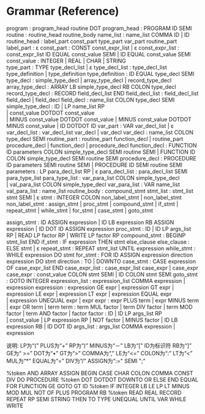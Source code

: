 # Grammar (Reference)

program : program_head  routine  DOT
program_head : PROGRAM  ID  SEMI
routine : routine_head  routine_body
name_list : name_list  COMMA  ID  |  ID
routine_head : label_part  const_part  type_part  var_part  routine_part
label_part : ε
const_part : CONST  const_expr_list  |  ε
const_expr_list : const_expr_list  ID  EQUAL  const_value  SEMI
|  ID  EQUAL  const_value  SEMI
const_value : INTEGER  |  REAL  |  CHAR  |  STRING  
type_part : TYPE type_decl_list  |  ε
type_decl_list : type_decl_list  type_definition  |  type_definition
type_definition : ID  EQUAL  type_decl  SEMI
type_decl : simple_type_decl  |  array_type_decl  |  record_type_decl
array_type_decl : ARRAY  LB  simple_type_decl  RB  COLON  type_decl
record_type_decl : RECORD  field_decl_list  END
field_decl_list : field_decl_list  field_decl  |  field_decl
field_decl : name_list  COLON  type_decl  SEMI
simple_type_decl :  ID  |  LP  name_list  RP  
                |  const_value  DOTDOT  const_value  
                |  MINUS  const_value  DOTDOT  const_value
                |  MINUS  const_value  DOTDOT  MINUS  const_value
                |  ID  DOTDOT  ID
var_part : VAR  var_decl_list  |  ε
var_decl_list : var_decl_list  var_decl  |  var_decl
var_decl : name_list  COLON  type_decl  SEMI
routine_part : routine_part  function_decl  |  routine_part  procedure_decl
           |  function_decl  |  procedure_decl
function_decl : FUNCTION  ID  parameters  COLON  simple_type_decl SEMI routine SEMI
              | FUNCTION  ID  COLON simple_type_decl SEMI routine SEMI
procedure_decl : PROCEDURE ID parameters  SEMI  routine  SEMI 
               | PROCEDURE ID SEMI  routine  SEMI 
parameters : LP  para_decl_list  RP  |  ε
para_decl_list : para_decl_list  SEMI  para_type_list
para_type_list : var_para_list COLON  simple_type_decl  
|  val_para_list  COLON  simple_type_decl
var_para_list : VAR  name_list
val_para_list : name_list
routine_body : compound_stmt
stmt_list : stmt_list  stmt  SEMI  |  ε
stmt : INTEGER  COLON  non_label_stmt  |  non_label_stmt
non_label_stmt : assign_stmt | proc_stmt | compound_stmt | if_stmt | repeat_stmt | while_stmt 
| for_stmt | case_stmt | goto_stmt


assign_stmt : ID  ASSIGN  expression
           | ID LB expression RB ASSIGN expression
           | ID  DOT  ID  ASSIGN  expression
proc_stmt : ID
          |  ID  LP  args_list  RP
          |  READ  LP  factor  RP
          |  WRITE LP factor RP
compound_stmt : BEGINP  stmt_list  END
if_stmt : IF  expression  THEN  stmt  else_clause
else_clause : ELSE stmt |  ε
repeat_stmt : REPEAT  stmt_list  UNTIL  expression
while_stmt : WHILE  expression  DO stmt
for_stmt : FOR  ID  ASSIGN  expression  direction  expression  DO stmt
direction : TO | DOWNTO
case_stmt : CASE expression OF case_expr_list  END
case_expr_list : case_expr_list  case_expr  |  case_expr
case_expr : const_value  COLON  stmt  SEMI
          |  ID  COLON  stmt  SEMI
goto_stmt : GOTO  INTEGER
expression_list : expression_list  COMMA  expression  |  expression
expression : expression  GE  expr  |  expression  GT  expr  |  expression  LE  expr
          |  expression  LT  expr  |  expression  EQUAL  expr  
|  expression  UNEQUAL  expr  |  expr
expr : expr  PLUS  term  |  expr  MINUS  term  |  expr  OR  term  |  term
term : term  MUL  factor  |  term  DIV  factor 
|  term  MOD  factor  |  term  AND factor  |  factor
factor : ID  |  ID  LP  args_list  RP  
|  const_value  |  LP  expression  RP
|  NOT  factor  |  MINUS  factor  |  ID  LB  expression  RB
|  ID  DOT  ID
args_list : args_list  COMMA  expression  |  expression

说明:
LP为“(”	PLUS为“+”
RP为“)”	MINUS为“－”
LB为“[”	ID为标识符
RB为“]”	GE为“ >=”
DOT为“•”	GT为“>”
COMMA为“,”	LE为“<=”
COLON为“:”	LT为“<”
MUL为“*”	EQUAL为“=”
DIV为“/”	ASSIGN为“:="
SEMI ";"

%token AND  ARRAY  ASSIGN  BEGIN  CASE CHAR COLON COMMA CONST DIV DO PROCEDURE
%token DOT DOTDOT DOWNTO OR ELSE END EQUAL FOR FUNCTION GE GOTO GT ID
%token IF INTEGER LB LE LP LT MINUS MOD MUL NOT OF PLUS PROGRAM RB 
%token READ REAL RECORD REPEAT RP SEMI STRING THEN TO TYPE UNEQUAL UNTIL VAR WHILE WRITE